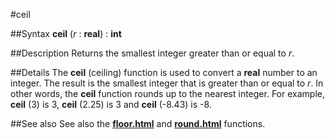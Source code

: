 
#ceil

##Syntax
**ceil** (_r_ : **real**) : **int**



##Description
Returns the smallest integer greater than or equal to _r_.



##Details
The **ceil** (ceiling) function is used to convert a **real** number to an integer. The result is the smallest integer that is greater than or equal to _r_. In other words, the **ceil** function rounds up to the nearest integer. For example, **ceil** (3) is 3, **ceil** (2.25) is 3 and **ceil** (-8.43) is -8.



##See also
See also the **[floor.html](floor)** and **[round.html](round)** functions.


